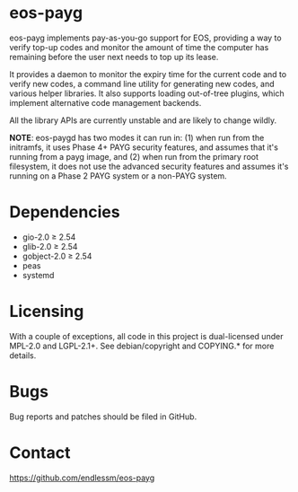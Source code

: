 eos-payg
========

eos-payg implements pay-as-you-go support for EOS, providing a way to verify
top-up codes and monitor the amount of time the computer has remaining before
the user next needs to top up its lease.

It provides a daemon to monitor the expiry time for the current code and to
verify new codes, a command line utility for generating new codes, and various
helper libraries. It also supports loading out-of-tree plugins, which implement
alternative code management backends.

All the library APIs are currently unstable and are likely to change wildly.

**NOTE**: eos-paygd has two modes it can run in: (1) when run from the
initramfs, it uses Phase 4+ PAYG security features, and assumes that it's
running from a payg image, and (2) when run from the primary root filesystem,
it does not use the advanced security features and assumes it's running on a
Phase 2 PAYG system or a non-PAYG system.

Dependencies
============

 * gio-2.0 ≥ 2.54
 * glib-2.0 ≥ 2.54
 * gobject-2.0 ≥ 2.54
 * peas
 * systemd

Licensing
=========

With a couple of exceptions, all code in this project is dual-licensed under
MPL-2.0 and LGPL-2.1+. See debian/copyright and COPYING.* for more details.

Bugs
====

Bug reports and patches should be filed in GitHub.

Contact
=======

https://github.com/endlessm/eos-payg

